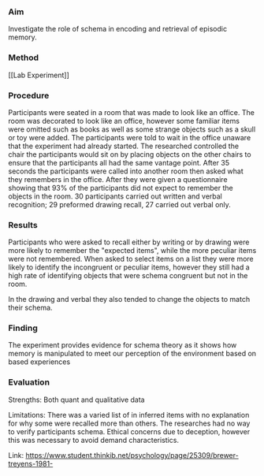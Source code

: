 ### Aim
Investigate the role of schema in encoding and retrieval of episodic memory.

### Method
[[Lab Experiment]]

### Procedure 
Participants were seated in a room that was made to look like an office. The room was decorated to look like an office, however some familiar items were omitted such as books as well as some strange objects such as a skull or toy were added. The participants were told to wait in the office unaware that the experiment had already started. The researched controlled the chair the participants would sit on by placing objects on the other chairs to ensure that the participants all had the same vantage point. After 35 seconds the participants were called into another room then asked what they remembers in the office. After they were given a questionnaire showing that 93% of the participants did not expect to remember the objects in the room. 30 participants carried out written and verbal recognition; 29 preformed drawing recall, 27 carried out verbal only.

### Results 
Participants who were asked to recall either by writing or by drawing were more likely to remember the "expected items", while the more peculiar items were not remembered. When asked to select items on a list they were more likely to identify the incongruent or peculiar items, however they still had a high rate of identifying objects that were schema congruent but not in the room.

In the drawing and verbal they also tended to change the objects to match their schema.

### Finding 
The experiment provides evidence for schema theory as it shows how memory is manipulated to meet our perception of the environment based on based experiences

### Evaluation 
Strengths: Both quant and qualitative data

Limitations: There was a varied list of in inferred items with no explanation for why some were recalled more than others. The researches had no way to verify participants schema. Ethical concerns due to deception, however this was necessary to avoid demand characteristics.

Link: https://www.student.thinkib.net/psychology/page/25309/brewer-treyens-1981-

